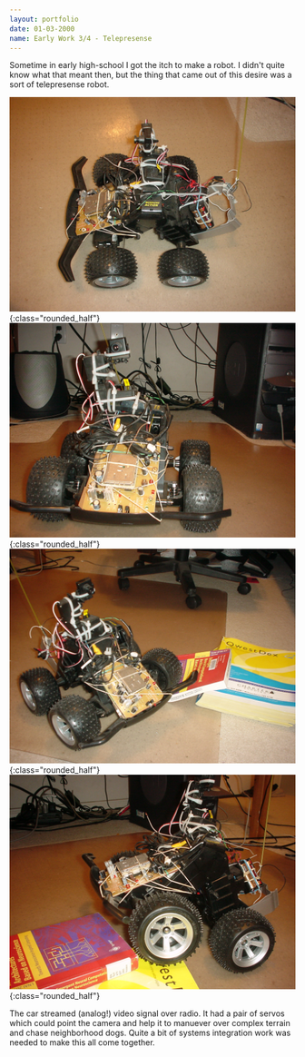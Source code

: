 ```yaml
---
layout: portfolio
date: 01-03-2000
name: Early Work 3/4 - Telepresense
---
```


Sometime in early high-school I got the itch to make a robot.  I didn't quite
know what that meant then, but the thing that came out of this desire was a
sort of telepresense robot.

![alt text](/images/robocar_side.jpg "Robocar Side"){:class="rounded_half"}
![alt text](/images/robocar_front.jpg "Robocar Front"){:class="rounded_half"}
![alt text](/images/robocar_isometric.jpg "Robocar Isometric"){:class="rounded_half"}
![alt text](/images/robocar_climb.jpg "Robocar Climbing"){:class="rounded_half"}

The car streamed (analog!) video signal over radio.  It had a pair of servos
which could point the camera and help it to manuever over complex terrain
and chase neighborhood dogs.  Quite a bit of systems integration work was
needed to make this all come together.